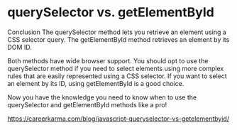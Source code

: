 # querySelector vs. getElementById


Conclusion
The querySelector method lets you retrieve an element using a CSS selector query. The getElementById method retrieves an element by its DOM ID.

Both methods have wide browser support. You should opt to use the querySelector method if you need to select elements using more complex rules that are easily represented using a CSS selector. If you want to select an element by its ID, using getElementById is a good choice.

Now you have the knowledge you need to know when to use the querySelector and getElementById methods like a pro!


https://careerkarma.com/blog/javascript-queryselector-vs-getelementbyid/
